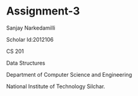 # Assignment-3

Sanjay Narkedamilli

Scholar Id:2012106

CS 201

Data Structures

Department of Computer Science and Engineering

National Institute of Technology Silchar.
